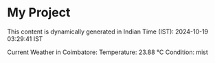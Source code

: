 # My Project

This content is dynamically generated in Indian Time (IST): 2024-10-19 03:29:41 IST


Current Weather in Coimbatore:
Temperature: 23.88 °C
Condition: mist
